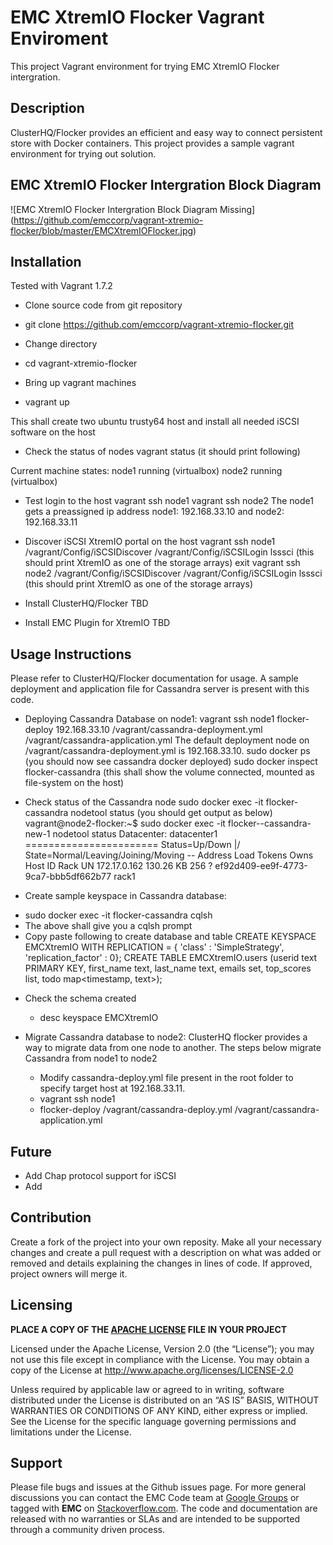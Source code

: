 EMC XtremIO Flocker Vagrant Enviroment
======================
This project Vagrant environment for trying EMC XtremIO Flocker intergration.

## Description
ClusterHQ/Flocker provides an efficient and easy way to connect persistent store with Docker containers. This project provides a sample vagrant environment for trying out solution.

## EMC XtremIO Flocker Intergration Block Diagram
![EMC XtremIO Flocker Intergration Block Diagram Missing] 
(https://github.com/emccorp/vagrant-xtremio-flocker/blob/master/EMCXtremIOFlocker.jpg)



## Installation
Tested with Vagrant 1.7.2

- Clone source code from git repository
 * git clone https://github.com/emccorp/vagrant-xtremio-flocker.git

- Change directory
 * cd vagrant-xtremio-flocker

- Bring up vagrant machines
 * vagrant up

 This shall create two ubuntu trusty64 host and install all needed iSCSI software on the host

- Check the status of nodes
vagrant status (it should print following)

Current machine states:
node1                     running (virtualbox)
node2                     running (virtualbox)

- Test login to the host
vagrant ssh node1
vagrant ssh node2
The node1 gets a preassigned ip address node1: 192.168.33.10 and node2: 192.168.33.11

- Discover iSCSI XtremIO portal on the host
vagrant ssh node1
/vagrant/Config/iSCSIDiscover <EMC XtremIO iSCSI Portal IP>
/vagrant/Config/iSCSILogin <EMC XtremIO iSCSI Portal IP>
lsssci (this should print XtremIO as one of the storage arrays)
exit
vagrant ssh node2
/vagrant/Config/iSCSIDiscover <EMC XtremIO iSCSI Portal IP>
/vagrant/Config/iSCSILogin <EMC XtremIO iSCSI Portal IP>
lsssci (this should print XtremIO as one of the storage arrays)

- Install ClusterHQ/Flocker
TBD

- Install EMC Plugin for XtremIO
TBD

## Usage Instructions
Please refer to ClusterHQ/Flocker documentation for usage. A sample deployment and application file for Cassandra server is present with this code.
- Deploying Cassandra Database on node1:
vagrant ssh node1
flocker-deploy 192.168.33.10 /vagrant/cassandra-deployment.yml /vagrant/cassandra-application.yml
The default deployment node on /vagrant/cassandra-deployment.yml is 192.168.33.10.
sudo docker ps (you should now see cassandra docker deployed)
sudo docker inspect flocker-cassandra (this shall show the volume connected, mounted as file-system on the host)

- Check status of the Cassandra node
sudo docker exec -it flocker-cassandra nodetool status (you should get output as below)
vagrant@node2-flocker:~$ sudo docker exec -it flocker--cassandra-new-1 nodetool status
Datacenter: datacenter1
=======================
Status=Up/Down
|/ State=Normal/Leaving/Joining/Moving
--  Address       Load       Tokens  Owns    Host ID                               Rack
UN  172.17.0.162  130.26 KB  256     ?       ef92d409-ee9f-4773-9ca7-bbb5df662b77  rack1

- Create sample keyspace in Cassandra database:
 * sudo docker exec -it flocker-cassandra cqlsh
 * The above shall give you a cqlsh prompt
 * Copy paste following to create database and table
 CREATE KEYSPACE EMCXtremIO WITH REPLICATION = { 'class' : 'SimpleStrategy', 'replication_factor' : 0};
 CREATE TABLE EMCXtremIO.users (userid text PRIMARY KEY, first_name text, last_name text, emails set<text>, top_scores list<int>, todo map<timestamp, text>);
 
- Check the schema created
  * desc keyspace EMCXtremIO

- Migrate Cassandra database to node2:
  ClusterHQ flocker provides a way to migrate data from one node to another. The steps below migrate Cassandra from node1 to node2
  * Modify cassandra-deploy.yml file present in the root folder to specify target host at 192.168.33.11.
  * vagrant ssh node1
  * flocker-deploy /vagrant/cassandra-deploy.yml /vagrant/cassandra-application.yml
 




## Future
- Add Chap protocol support for iSCSI
- Add 

## Contribution
Create a fork of the project into your own reposity. Make all your necessary changes and create a pull request with a description on what was added or removed and details explaining the changes in lines of code. If approved, project owners will merge it.

Licensing
---------
**PLACE A COPY OF THE [APACHE LICENSE](http://emccode.github.io/sampledocs/LICENSE "LICENSE") FILE IN YOUR PROJECT**

Licensed under the Apache License, Version 2.0 (the “License”); you may not use this file except in compliance with the License. You may obtain a copy of the License at <http://www.apache.org/licenses/LICENSE-2.0>

Unless required by applicable law or agreed to in writing, software distributed under the License is distributed on an “AS IS” BASIS, WITHOUT WARRANTIES OR CONDITIONS OF ANY KIND, either express or implied. See the License for the specific language governing permissions and limitations under the License.

Support
-------
Please file bugs and issues at the Github issues page. For more general discussions you can contact the EMC Code team at <a href="https://groups.google.com/forum/#!forum/emccode-users">Google Groups</a> or tagged with **EMC** on <a href="https://stackoverflow.com">Stackoverflow.com</a>. The code and documentation are released with no warranties or SLAs and are intended to be supported through a community driven process.
